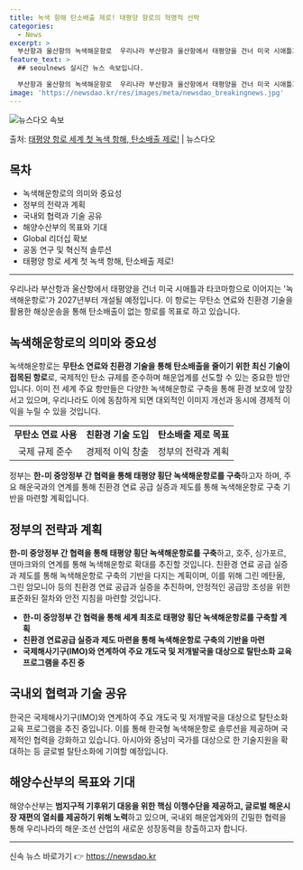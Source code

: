 ```yaml
---
title: 녹색 항해 탄소배출 제로! 태평양 항로의 혁명적 선박
categories:
  - News
excerpt: >
  부산항과 울산항의 녹색해운항로  우리나라 부산항과 울산항에서 태평양을 건너 미국 시애틀과 타코마항으로 이어지…
feature_text: >
  ## seoulnews 실시간 뉴스 속보입니다.

  부산항과 울산항의 녹색해운항로  우리나라 부산항과 울산항에서 태평양을 건너 미국 시애틀과 타코마항으로 이어지…
image: 'https://newsdao.kr/res/images/meta/newsdao_breakingnews.jpg'
---
```


![뉴스다오 속보](https://newsdao.kr/res/images/meta/newsdao_breakingnews.jpg)

<p>출처: <a href="https://newsdao.kr/4553" rel="dofollow">태평양 항로 세계 첫 녹색 항해, 탄소배출 제로!</a> | 뉴스다오</p>

<h2 data-ke-size="size26">목차</h2>
<ul>
  <li>녹색해운항로의 의미와 중요성</li>
  <li>정부의 전략과 계획</li>
  <li>국내외 협력과 기술 공유</li>
  <li>해양수산부의 목표와 기대</li>
  <li>Global 리더십 확보</li>
  <li>공동 연구 및 혁신적 솔루션</li>
  <li>태평양 항로 세계 첫 녹색 항해, 탄소배출 제로!</li>
</ul>
<hr>
<p data-ke-size="size16">우리나라 부산항과 울산항에서 태평양을 건너 미국 시애틀과 타코마항으로 이어지는 '녹색해운항로'가 2027년부터 개설될 예정입니다. 이 항로는 무탄소 연료와 친환경 기술을 활용한 해상운송을 통해 탄소배출이 없는 항로를 목표로 하고 있습니다.</p>
<h2 data-ke-size="size26">녹색해운항로의 의미와 중요성</h2>
<p data-ke-size="size16">녹색해운항로는 <b>무탄소 연료와 친환경 기술을 통해 탄소배출을 줄이기 위한 최신 기술이 접목된 항로</b>로, 국제적인 탄소 규제를 준수하며 해운업계를 선도할 수 있는 중요한 방안입니다. 이미 전 세계 주요 항만들은 다양한 녹색해운항로 구축을 통해 환경 보호에 앞장서고 있으며, 우리나라도 이에 동참하게 되면 대외적인 이미지 개선과 동시에 경제적 이익을 누릴 수 있을 것입니다.</p>

<table>
  <tr>
    <td style="text-align: center; height: 17px;"><b>무탄소 연료 사용</b></td>
    <td style="text-align: center; height: 17px;"><b>친환경 기술 도입</b></td>
    <td style="text-align: center; height: 17px;"><b>탄소배출 제로 목표</b></td>
  </tr>
  <tr>
    <td style="text-align: center; height: 17px;">국제 규제 준수</td>
    <td style="text-align: center; height: 17px;">경제적 이익 창출</td>
    <td style="text-align: center; height: 17px;">정부의 전략과 계획</td>
  </tr>
</table>
<p data-ke-size="size16">정부는 <b>한-미 중앙정부 간 협력을 통해 태평양 횡단 녹색해운항로를 구축</b>하고자 하며, 주요 해운국과의 연계를 통해 친환경 연료 공급 실증과 제도를 통해 녹색해운항로 구축 기반을 마련할 계획입니다.</p>

<h2 data-ke-size="size26">정부의 전략과 계획</h2>
<p data-ke-size="size16"><b>한-미 중앙정부 간 협력을 통해 태평양 횡단 녹색해운항로를 구축</b>하고, 호주, 싱가포르, 덴마크와의 연계를 통해 녹색해운항로 확대를 추진할 것입니다. 친환경 연료 공급 실증과 제도를 통해 녹색해운항로 구축의 기반을 다지는 계획이며, 이를 위해 그린 메탄올, 그린 암모니아 등의 친환경 연료 공급과 실증을 추진하며, 안정적인 공급망 조성을 위한 표준화된 절차와 안전 지침을 마련할 것입니다.</p>

<ul>
  <li><b>한-미 중앙정부 간 협력을 통해 세계 최초로 태평양 횡단 녹색해운항로를 구축할 계획</b></li>
  <li><b>친환경 연료공급 실증과 제도 마련을 통해 녹색해운항로 구축의 기반을 마련</b></li>
  <li><b>국제해사기구(IMO)와 연계하여 주요 개도국 및 저개발국을 대상으로 탈탄소화 교육 프로그램을 추진 중</b></li>
</ul>

<h2 data-ke-size="size26">국내외 협력과 기술 공유</h2>
<p data-ke-size="size16">한국은 국제해사기구(IMO)와 연계하여 주요 개도국 및 저개발국을 대상으로 탈탄소화 교육 프로그램을 추진 중입니다. 이를 통해 한국형 녹색해운항로 솔루션을 제공하며 국제적인 협력을 강화하고 있습니다. 아시아와 중남미 국가를 대상으로 한 기술지원을 확대하는 등 글로벌 탈탄소화에 기여할 예정입니다.</p>

<h2 data-ke-size="size26">해양수산부의 목표와 기대</h2>
<p data-ke-size="size16">해양수산부는 <b>범지구적 기후위기 대응을 위한 핵심 이행수단을 제공하고, 글로벌 해운시장 재편의 열쇠를 제공하기 위해 노력</b>하고 있으며, 국내외 해운업계와의 긴밀한 협력을 통해 우리나라의 해운·조선 산업의 새로운 성장동력을 창출하고자 합니다.</p>

<hr>
<p data-ke-size="size16"></p> 

신속 뉴스 바로가기 👉 <a href="https://newsdao.kr" rel="dofollow">https://newsdao.kr</a>


